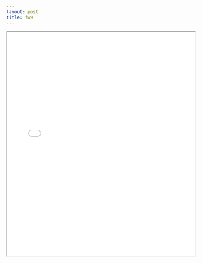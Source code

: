 ```yaml
---
layout: post
title: fw9
---
```


<div class="pdf-container">
<iframe src="ea/assets/pdfs/fw9.pdf" height="600" width="100%" allowFullScreen="true"></iframe>
</div>

